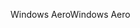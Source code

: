 <span data-ttu-id="6c6c4-101">Windows Aero</span><span class="sxs-lookup"><span data-stu-id="6c6c4-101">Windows Aero</span></span>